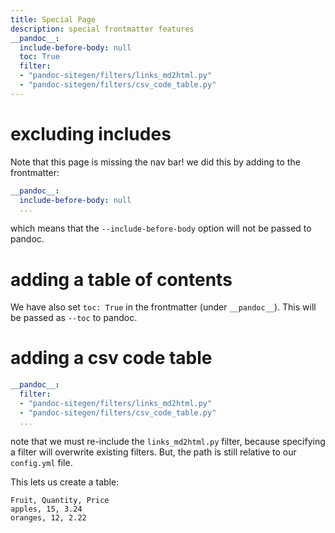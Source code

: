 ```yaml
---
title: Special Page
description: special frontmatter features
__pandoc__:
  include-before-body: null
  toc: True
  filter:
  - "pandoc-sitegen/filters/links_md2html.py"
  - "pandoc-sitegen/filters/csv_code_table.py"
---
```



# excluding includes

Note that this page is missing the nav bar! we did this by adding to the frontmatter:
```yaml
__pandoc__:
  include-before-body: null
  ...
```
which means that the `--include-before-body` option will not be passed to pandoc.


# adding a table of contents

We have also set `toc: True` in the frontmatter (under `__pandoc__`). This will be passed as `--toc` to pandoc.


# adding a csv code table
```yaml
__pandoc__:
  filter:
  - "pandoc-sitegen/filters/links_md2html.py"
  - "pandoc-sitegen/filters/csv_code_table.py"
  ...
```
note that we must re-include the `links_md2html.py` filter, because specifying a filter will overwrite existing filters. But, the path is still relative to our `config.yml` file.

This lets us create a table:

```{.csv_table aligns="LCR" caption="This is the caption" header=1}  
Fruit, Quantity, Price  
apples, 15, 3.24  
oranges, 12, 2.22  
```